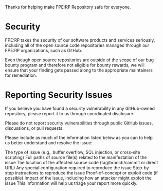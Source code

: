 Thanks for helping make FPE:RP Repository safe for everyone.

# Security
FPE:RP takes the security of our software products and services seriously, including all of the open source code repositories managed through our FPE:RP organizations, such as GitHub.

Even though open source repositories are outside of the scope of our bug bounty program and therefore not eligible for bounty rewards, we will ensure that your finding gets passed along to the appropriate maintainers for remediation.

# Reporting Security Issues
If you believe you have found a security vulnerability in any GitHub-owned repository, please report it to us through coordinated disclosure.

Please do not report security vulnerabilities through public GitHub issues, discussions, or pull requests.

Please include as much of the information listed below as you can to help us better understand and resolve the issue:

The type of issue (e.g., buffer overflow, SQL injection, or cross-site scripting)
Full paths of source file(s) related to the manifestation of the issue
The location of the affected source code (tag/branch/commit or direct URL)
Any special configuration required to reproduce the issue
Step-by-step instructions to reproduce the issue
Proof-of-concept or exploit code (if possible)
Impact of the issue, including how an attacker might exploit the issue
This information will help us triage your report more quickly.
